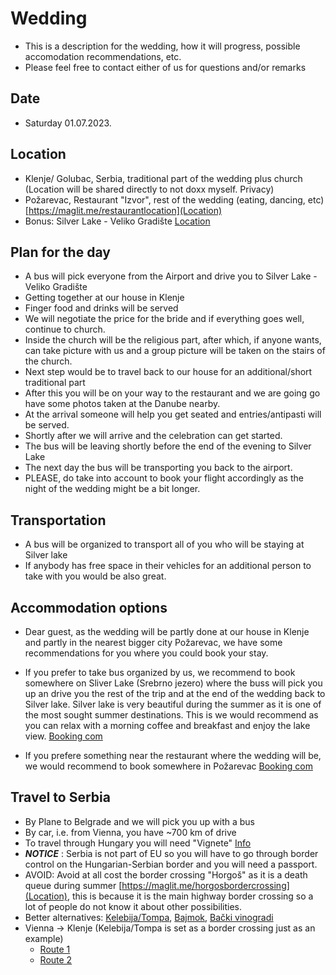 # Wedding

* This is a description for the wedding, how it will progress, possible accomodation recommendations, etc.
* Please feel free to contact either of us for questions and/or remarks



## Date 
* Saturday 01.07.2023.



## Location
* Klenje/ Golubac, Serbia, traditional part of the wedding plus church (Location will be shared directly to not doxx myself. Privacy) 
* Požarevac, Restaurant "Izvor", rest of the wedding (eating, dancing, etc)[https://maglit.me/restaurantlocation](Location)
* Bonus: Silver Lake - Veliko Gradište [Location](https://maglit.me/silverlakevg)

## Plan for the day
* A bus will pick everyone from the Airport and drive you to Silver Lake - Veliko Gradište 
* Getting together at our house in Klenje
* Finger food and drinks will be served 
* We will negotiate the price for the bride and if everything goes well,
continue to church.
* Inside the church will be the religious part, after which, if anyone wants,
can take picture with us and a group picture will be taken on the stairs of the church.
* Next step would be to travel back to our house for an additional/short traditional part
* After this you will be on your way to the restaurant and we are going go have some photos
taken at the Danube nearby.
* At the arrival someone will help you get seated and entries/antipasti will be served.
* Shortly after we will arrive and the celebration can get started.
* The bus will be leaving shortly before the end of the evening to Silver Lake
* The next day the bus will be transporting you back to the airport.
* PLEASE, do take into account to book your flight accordingly as the night of the wedding might be 
a bit longer.


## Transportation
* A bus will be organized to transport all of you who will be staying at Silver lake
* If anybody has free space in their vehicles for an additional person to take with you would
be also great.



## Accommodation options
* Dear guest, as the wedding will be partly done at our house in Klenje and partly
in the nearest bigger city Požarevac, we have some recommendations for you where you could book your stay.

* If you prefer to take bus organized by us, we recommend to book somewhere on Sliver Lake (Srebrno jezero) 
where the buss will pick you up an drive you the rest of the trip and at the end of the wedding back to
Silver lake. Silver lake is very beautiful during the summer as it is one of the most sought summer destinations. 
This is we would recommend as you can relax with a morning coffee and breakfast and enjoy the lake view.
[Booking com](https://maglit.me/silverlakeaccomodations)

* If you prefere something near the restaurant where the wedding will be, we would recommend to book somewhere in Požarevac
[Booking com](https://maglit.me/pozarevacaccomodations)

## Travel to Serbia

* By Plane to Belgrade and we will pick you up with a bus
* By car, i.e. from Vienna, you have ~700 km of drive
* To travel through Hungary you will need "Vignete" [Info](https://maglit.me/vigneteinfo) 
* *__NOTICE__* : Serbia is not part of EU so you will have to go through border control on the Hungarian-Serbian border and you will need a passport.
* AVOID: Avoid at all cost the border crossing "Horgoš" as it is a death queue during summer [https://maglit.me/horgosbordercrossing](Location), this is because it is the main highway border
crossing so a lot of people do not know it about other possibilities.
* Better alternatives: [Kelebija/Tompa](https://maglit.me/kelebijabordercrossing), [Bajmok](https://maglit.me/bajmokbordercrossing), [Bački vinogradi](https://maglit.me/bajmokbordercrossing)
* Vienna -> Klenje  (Kelebija/Tompa is set as a border crossing just as an example)
	* [Route 1](https://maglit.me/routoption1) 
	* [Route 2](https://maglit.me/routeotion2)

